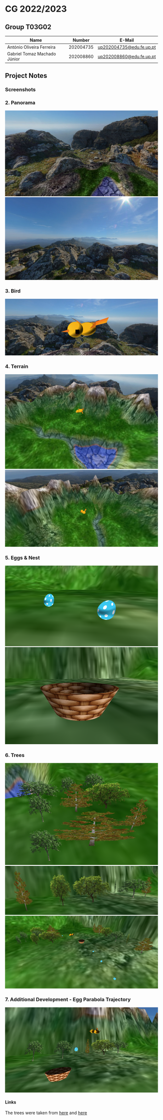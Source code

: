 # CG 2022/2023

## Group T03G02

| Name             | Number    | E-Mail             |
| ---------------- | --------- | ------------------ |
| António Oliveira Ferreira  | 202004735 | up202004735@edu.fe.up.pt |
| Gabriel Tomaz Machado Júnior | 202008860 | up202008860@edu.fe.up.pt |

## Project Notes

### Screenshots

### 2. Panorama

![Panorama-Screenshot-1](project/images/project-t03-g02-1-1.png)<br>
![Panorama-Screenshot-2](project/images/project-t03-g02-1-2.png)

###  3. Bird

![Screenshot-Bird](project/images/project-t03-g02-2.png)

### 4. Terrain

![Terrain-Screenshot-1](project/images/project-t03-g02-3-1.png)<br>
![Terrain-Screenshot-2](project/images/project-t03-g02-3-2.png)

### 5. Eggs & Nest

![Eggs-Screenshot](project/images/project-t03-g02-4-1.png)<br>
![Nest-Screenshot](project/images/project-t03-g02-4-2.png)

### 6. Trees

![Trees-Screenshot-1](project/images/project-t03-g02-5-1.png)<br>
![Trees-Screenshot-2](project/images/project-t03-g02-5-2.png)<br>
![Trees-Screenshot-3](project/images/project-t03-g02-5-3.png)

### 7. Additional Development - Egg Parabola Trajectory

![Egg-Parabola-Trajectory-Screenshot](project/images/project-t03-g02-6.png)<br>

#### Links
The trees were taken from [here](https://www.pngall.com/pt/oak-png/download/55646) and [here](https://www.pngall.com/pt/oak-png/download/55381)